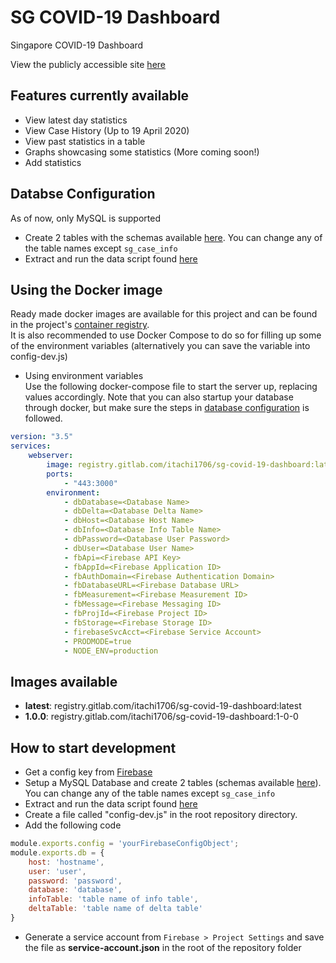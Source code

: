 # SG COVID-19 Dashboard

Singapore COVID-19 Dashboard

View the publicly accessible site [here](https://covid19sg.itachi1706.com/)

## Features currently available
* View latest day statistics
* View Case History (Up to 19 April 2020)
* View past statistics in a table
* Graphs showcasing some statistics (More coming soon!)
* Add statistics

## Databse Configuration
As of now, only MySQL is supported
* Create 2 tables with the schemas available [here](db/schema). You can change any of the table names except `sg_case_info`
* Extract and run the data script found [here](db/data)

## Using the Docker image
Ready made docker images are available for this project and can be found in the project's [container registry](https://gitlab.com/itachi1706/sg-covid-19-dashboard/container_registry).  
It is also recommended to use Docker Compose to do so for filling up some of the environment variables (alternatively you can save the variable into config-dev.js)  
* Using environment variables  
Use the following docker-compose file to start the server up, replacing values accordingly. Note that you can also startup your database through docker, but make sure the steps in [database configuration](#databse-configuration) is followed.  
```yaml
version: "3.5"
services: 
    webserver:
        image: registry.gitlab.com/itachi1706/sg-covid-19-dashboard:latest
        ports:
            - "443:3000"
        environment:
            - dbDatabase=<Database Name>
            - dbDelta=<Database Delta Name>
            - dbHost=<Database Host Name>
            - dbInfo=<Database Info Table Name>
            - dbPassword=<Database User Password>
            - dbUser=<Database User Name>
            - fbApi=<Firebase API Key>
            - fbAppId=<Firebase Application ID>
            - fbAuthDomain=<Firebase Authentication Domain>
            - fbDatabaseURL=<Firebase Database URL>
            - fbMeasurement=<Firebase Measurement ID>
            - fbMessage=<Firebase Messaging ID>
            - fbProjId=<Firebase Project ID>
            - fbStorage=<Firebase Storage ID>
            - firebaseSvcAcct=<Firebase Service Account>
            - PRODMODE=true
            - NODE_ENV=production
```

## Images available
* **latest**: registry.gitlab.com/itachi1706/sg-covid-19-dashboard:latest  
* **1.0.0**: registry.gitlab.com/itachi1706/sg-covid-19-dashboard:1-0-0

## How to start development
* Get a config key from [Firebase](https://console.firebase.google.com)
* Setup a MySQL Database and create 2 tables (schemas available [here](db/schema)). You can change any of the table names except `sg_case_info`
* Extract and run the data script found [here](db/data)
* Create a file called "config-dev.js" in the root repository directory.
* Add the following code
```javascript
module.exports.config = 'yourFirebaseConfigObject';
module.exports.db = {
    host: 'hostname',
    user: 'user',
    password: 'password',
    database: 'database',
    infoTable: 'table name of info table',
    deltaTable: 'table name of delta table'
}
```
* Generate a service account from `Firebase > Project Settings` and save the file as __service-account.json__ in the root of the repository folder
